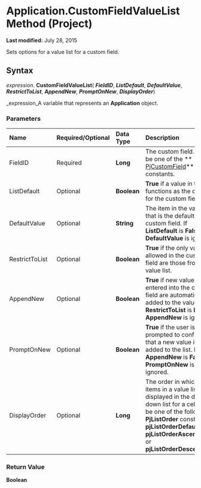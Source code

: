
# Application.CustomFieldValueList Method (Project)

 **Last modified:** July 28, 2015

Sets options for a value list for a custom field.

## Syntax

 _expression_. **CustomFieldValueList**( **_FieldID_**,  **_ListDefault_**,  **_DefaultValue_**,  **_RestrictToList_**,  **_AppendNew_**,  **_PromptOnNew_**,  **_DisplayOrder_**)

 _expression_A variable that represents an  **Application** object.


### Parameters



|**Name**|**Required/Optional**|**Data Type**|**Description**|
|:-----|:-----|:-----|:-----|
|FieldID|Required| **Long**|The custom field. Can be one of the  ** [PjCustomField](eed248af-bde2-8299-3737-253cf96411e2.md)** constants.|
|ListDefault|Optional| **Boolean**| **True** if a value in the list functions as the default for the custom field.|
|DefaultValue|Optional| **String**|The item in the value list that is the default for the custom field. If  **ListDefault** is **False**,  **DefaultValue** is ignored.|
|RestrictToList|Optional| **Boolean**| **True** if the only values allowed in the custom field are those from the value list.|
|AppendNew|Optional| **Boolean**| **True** if new values entered into the custom field are automatically added to the value list. If **RestrictToList** is **False**,  **AppendNew** is ignored.|
|PromptOnNew|Optional| **Boolean**| **True** if the user is prompted to confirm that a new value is to be added to the list. If **AppendNew** is **False**,  **PromptOnNew** is ignored.|
|DisplayOrder|Optional| **Long**|The order in which the items in a value list are displayed in the drop-down list for a cell. Can be one of the following  **PjListOrder** constants: **pjListOrderDefault**,  **pjListOrderAscending**, or  **pjListOrderDescending**.|

### Return Value

 **Boolean**

